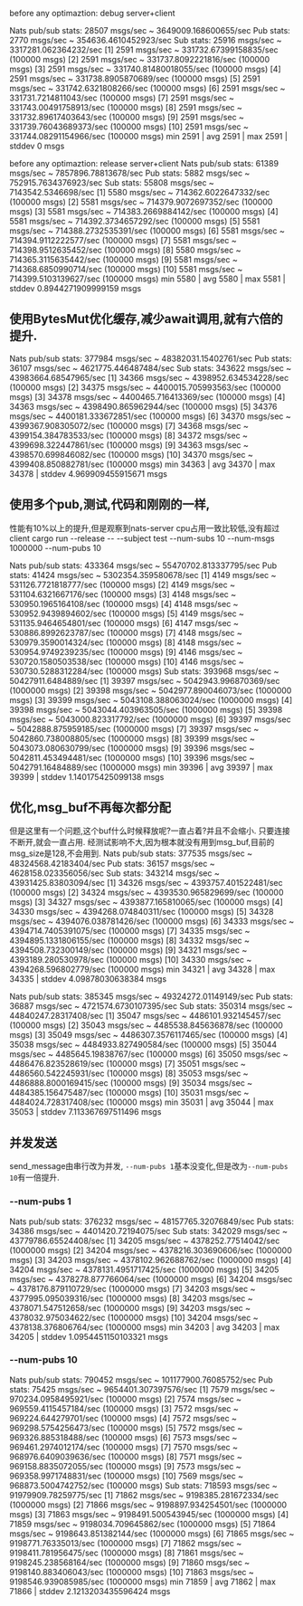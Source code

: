 before any optimaztion: debug server+client

Nats pub/sub stats: 28507 msgs/sec ~ 3649009.168600655/sec
  Pub stats: 2770 msgs/sec ~ 354636.4610452923/sec
  Sub stats: 25916 msgs/sec ~ 3317281.062364232/sec
   [1] 2591 msgs/sec ~ 331732.67399158835/sec (100000 msgs)
   [2] 2591 msgs/sec ~ 331737.8092221816/sec (100000 msgs)
   [3] 2591 msgs/sec ~ 331740.81480018055/sec (100000 msgs)
   [4] 2591 msgs/sec ~ 331738.8905870689/sec (100000 msgs)
   [5] 2591 msgs/sec ~ 331742.6321808266/sec (100000 msgs)
   [6] 2591 msgs/sec ~ 331731.7214811043/sec (100000 msgs)
   [7] 2591 msgs/sec ~ 331743.00491758913/sec (100000 msgs)
   [8] 2591 msgs/sec ~ 331732.89617403643/sec (100000 msgs)
   [9] 2591 msgs/sec ~ 331739.76043689373/sec (100000 msgs)
   [10] 2591 msgs/sec ~ 331744.08291154966/sec (100000 msgs)
   min 2591 | avg 2591 | max  2591 | stddev 0 msgs



before any optimaztion: release server+client 
Nats pub/sub stats: 61389 msgs/sec ~ 7857896.78813678/sec
  Pub stats: 5882 msgs/sec ~ 752915.7634376923/sec
  Sub stats: 55808 msgs/sec ~ 7143542.5346698/sec
   [1] 5580 msgs/sec ~ 714362.6022647332/sec (100000 msgs)
   [2] 5581 msgs/sec ~ 714379.9072697352/sec (100000 msgs)
   [3] 5581 msgs/sec ~ 714383.2669884142/sec (100000 msgs)
   [4] 5581 msgs/sec ~ 714392.3734657292/sec (100000 msgs)
   [5] 5581 msgs/sec ~ 714388.2732535391/sec (100000 msgs)
   [6] 5581 msgs/sec ~ 714394.9112222577/sec (100000 msgs)
   [7] 5581 msgs/sec ~ 714398.9512635452/sec (100000 msgs)
   [8] 5580 msgs/sec ~ 714365.3115635442/sec (100000 msgs)
   [9] 5581 msgs/sec ~ 714368.6850990714/sec (100000 msgs)
   [10] 5581 msgs/sec ~ 714399.5103139627/sec (100000 msgs)
   min 5580 | avg 5580 | max  5581 | stddev 0.8944271909999159 msgs



## 使用BytesMut优化缓存,减少await调用,就有六倍的提升.
Nats pub/sub stats: 377984 msgs/sec ~ 48382031.15402761/sec
  Pub stats: 36107 msgs/sec ~ 4621775.446487484/sec
  Sub stats: 343622 msgs/sec ~ 43983664.68547965/sec
   [1] 34366 msgs/sec ~ 4398952.634534228/sec (100000 msgs)
   [2] 34375 msgs/sec ~ 4400015.705993563/sec (100000 msgs)
   [3] 34378 msgs/sec ~ 4400465.716413369/sec (100000 msgs)
   [4] 34363 msgs/sec ~ 4398490.865962944/sec (100000 msgs)
   [5] 34376 msgs/sec ~ 4400181.333672851/sec (100000 msgs)
   [6] 34370 msgs/sec ~ 4399367.908305072/sec (100000 msgs)
   [7] 34368 msgs/sec ~ 4399154.384783533/sec (100000 msgs)
   [8] 34372 msgs/sec ~ 4399698.322447861/sec (100000 msgs)
   [9] 34363 msgs/sec ~ 4398570.699846082/sec (100000 msgs)
   [10] 34370 msgs/sec ~ 4399408.850882781/sec (100000 msgs)
   min 34363 | avg 34370 | max  34378 | stddev 4.969909455915671 msgs
## 使用多个pub,测试,代码和刚刚的一样,
性能有10%以上的提升,但是观察到nats-server cpu占用一致比较低,没有超过client
   cargo run  --release  -- --subject test --num-subs 10 --num-msgs 1000000 --num-pubs 10 

   Nats pub/sub stats: 433364 msgs/sec ~ 55470702.813337795/sec
  Pub stats: 41424 msgs/sec ~ 5302354.359580678/sec
   [1] 4149 msgs/sec ~ 531126.7721818777/sec (100000 msgs)
   [2] 4149 msgs/sec ~ 531104.6321667176/sec (100000 msgs)
   [3] 4148 msgs/sec ~ 530950.1965164108/sec (100000 msgs)
   [4] 4148 msgs/sec ~ 530952.9439894602/sec (100000 msgs)
   [5] 4149 msgs/sec ~ 531135.9464654801/sec (100000 msgs)
   [6] 4147 msgs/sec ~ 530886.8992623787/sec (100000 msgs)
   [7] 4148 msgs/sec ~ 530979.3590014324/sec (100000 msgs)
   [8] 4148 msgs/sec ~ 530954.9749239235/sec (100000 msgs)
   [9] 4146 msgs/sec ~ 530720.1580503538/sec (100000 msgs)
   [10] 4146 msgs/sec ~ 530730.5288312284/sec (100000 msgs)
  Sub stats: 393968 msgs/sec ~ 50427911.6484889/sec
   [1] 39397 msgs/sec ~ 5042943.996870369/sec (1000000 msgs)
   [2] 39398 msgs/sec ~ 5042977.890046073/sec (1000000 msgs)
   [3] 39399 msgs/sec ~ 5043108.388063024/sec (1000000 msgs)
   [4] 39398 msgs/sec ~ 5043044.403963505/sec (1000000 msgs)
   [5] 39398 msgs/sec ~ 5043000.823317792/sec (1000000 msgs)
   [6] 39397 msgs/sec ~ 5042888.875959185/sec (1000000 msgs)
   [7] 39397 msgs/sec ~ 5042860.738008805/sec (1000000 msgs)
   [8] 39399 msgs/sec ~ 5043073.080630799/sec (1000000 msgs)
   [9] 39396 msgs/sec ~ 5042811.453494481/sec (1000000 msgs)
   [10] 39396 msgs/sec ~ 5042791.16484889/sec (1000000 msgs)
   min 39396 | avg 39397 | max  39399 | stddev 1.140175425099138 msgs


## 优化,msg_buf不再每次都分配
但是这里有一个问题,这个buf什么时候释放呢?一直占着?并且不会缩小.
只要连接不断开,就会一直占用.
经测试影响不大,因为根本就没有用到msg_buf,目前的msg_size是128,不会用到.
Nats pub/sub stats: 377535 msgs/sec ~ 48324568.42183404/sec
  Pub stats: 36157 msgs/sec ~ 4628158.023356056/sec
  Sub stats: 343214 msgs/sec ~ 43931425.83803094/sec
   [1] 34326 msgs/sec ~ 4393757.401522481/sec (100000 msgs)
   [2] 34324 msgs/sec ~ 4393530.965829699/sec (100000 msgs)
   [3] 34327 msgs/sec ~ 4393877.165810065/sec (100000 msgs)
   [4] 34330 msgs/sec ~ 4394268.074840311/sec (100000 msgs)
   [5] 34328 msgs/sec ~ 4394076.038781426/sec (100000 msgs)
   [6] 34333 msgs/sec ~ 4394714.7405391075/sec (100000 msgs)
   [7] 34335 msgs/sec ~ 4394895.1331806155/sec (100000 msgs)
   [8] 34332 msgs/sec ~ 4394508.732300149/sec (100000 msgs)
   [9] 34321 msgs/sec ~ 4393189.280530978/sec (100000 msgs)
   [10] 34330 msgs/sec ~ 4394268.596802779/sec (100000 msgs)
   min 34321 | avg 34328 | max  34335 | stddev 4.09878030638384 msgs

Nats pub/sub stats: 385345 msgs/sec ~ 49324272.01149149/sec
  Pub stats: 36887 msgs/sec ~ 4721574.6730107395/sec
  Sub stats: 350314 msgs/sec ~ 44840247.28317408/sec
   [1] 35047 msgs/sec ~ 4486101.932145457/sec (100000 msgs)
   [2] 35043 msgs/sec ~ 4485538.845636878/sec (100000 msgs)
   [3] 35049 msgs/sec ~ 4486307.3576117465/sec (100000 msgs)
   [4] 35038 msgs/sec ~ 4484933.827490584/sec (100000 msgs)
   [5] 35044 msgs/sec ~ 4485645.19838767/sec (100000 msgs)
   [6] 35050 msgs/sec ~ 4486476.823528619/sec (100000 msgs)
   [7] 35051 msgs/sec ~ 4486560.542245931/sec (100000 msgs)
   [8] 35053 msgs/sec ~ 4486888.8000169415/sec (100000 msgs)
   [9] 35034 msgs/sec ~ 4484385.156475487/sec (100000 msgs)
   [10] 35031 msgs/sec ~ 4484024.728317408/sec (100000 msgs)
   min 35031 | avg 35044 | max  35053 | stddev 7.113367697511496 msgs


## 并发发送
send_message由串行改为并发,
`--num-pubs 1`基本没变化,但是改为`--num-pubs 10`有一倍提升.

### --num-pubs 1

Nats pub/sub stats: 376232 msgs/sec ~ 48157765.32076849/sec
  Pub stats: 34386 msgs/sec ~ 4401420.72194075/sec
  Sub stats: 342029 msgs/sec ~ 43779786.65524408/sec
   [1] 34205 msgs/sec ~ 4378252.77514042/sec (1000000 msgs)
   [2] 34204 msgs/sec ~ 4378216.303690606/sec (1000000 msgs)
   [3] 34203 msgs/sec ~ 4378102.962688762/sec (1000000 msgs)
   [4] 34204 msgs/sec ~ 4378131.4951717425/sec (1000000 msgs)
   [5] 34205 msgs/sec ~ 4378278.877766064/sec (1000000 msgs)
   [6] 34204 msgs/sec ~ 4378176.879110729/sec (1000000 msgs)
   [7] 34203 msgs/sec ~ 4377995.095039316/sec (1000000 msgs)
   [8] 34203 msgs/sec ~ 4378071.547512658/sec (1000000 msgs)
   [9] 34203 msgs/sec ~ 4378032.975034622/sec (1000000 msgs)
   [10] 34204 msgs/sec ~ 4378138.376806764/sec (1000000 msgs)
   min 34203 | avg 34203 | max  34205 | stddev 1.0954451150103321 msgs

### --num-pubs 10
Nats pub/sub stats: 790452 msgs/sec ~ 101177900.76085752/sec
  Pub stats: 75425 msgs/sec ~ 9654401.307397576/sec
   [1] 7579 msgs/sec ~ 970234.0958495921/sec (100000 msgs)
   [2] 7574 msgs/sec ~ 969559.4115457184/sec (100000 msgs)
   [3] 7572 msgs/sec ~ 969224.644279701/sec (100000 msgs)
   [4] 7572 msgs/sec ~ 969298.5754256473/sec (100000 msgs)
   [5] 7572 msgs/sec ~ 969326.885318488/sec (100000 msgs)
   [6] 7573 msgs/sec ~ 969461.2974012174/sec (100000 msgs)
   [7] 7570 msgs/sec ~ 968976.6409039636/sec (100000 msgs)
   [8] 7571 msgs/sec ~ 969158.8835072055/sec (100000 msgs)
   [9] 7573 msgs/sec ~ 969358.9971748831/sec (100000 msgs)
   [10] 7569 msgs/sec ~ 968873.5004742752/sec (100000 msgs)
  Sub stats: 718593 msgs/sec ~ 91979909.78259775/sec
   [1] 71862 msgs/sec ~ 9198385.281672334/sec (1000000 msgs)
   [2] 71866 msgs/sec ~ 9198897.934254501/sec (1000000 msgs)
   [3] 71863 msgs/sec ~ 9198491.500543945/sec (1000000 msgs)
   [4] 71859 msgs/sec ~ 9198034.709645862/sec (1000000 msgs)
   [5] 71864 msgs/sec ~ 9198643.851382144/sec (1000000 msgs)
   [6] 71865 msgs/sec ~ 9198771.76335013/sec (1000000 msgs)
   [7] 71862 msgs/sec ~ 9198411.781956475/sec (1000000 msgs)
   [8] 71861 msgs/sec ~ 9198245.238568164/sec (1000000 msgs)
   [9] 71860 msgs/sec ~ 9198140.883406043/sec (1000000 msgs)
   [10] 71863 msgs/sec ~ 9198546.939085985/sec (1000000 msgs)
   min 71859 | avg 71862 | max  71866 | stddev 2.1213203435596424 msgs

   